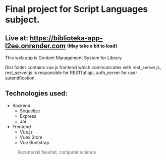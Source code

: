 # Final project for Script Languages subject.

## Live at: https://biblioteka-app-l2ee.onrender.com <sub><sup>(May take a bit to load)</sub></sup>

This web app is Content Management System for Library

Dist folder contains vue.js frontend which communicates with rest_server.js, rest_server.js is responsible for RESTful api, auth_server for user autentification.

## Technologies used:
- Backend
  - Sequelize
  - Express
  - Joi
- Frontend
  - Vue.js
  - Vuex Store
  - Vue Bootstrap

> Racunarski fakultet, computer science
